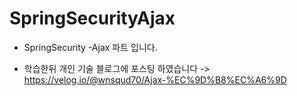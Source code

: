 # SpringSecurityAjax

- SpringSecurity -Ajax 파트 입니다. 

- 학습한뒤 개인 기술 블로그에 포스팅 하였습니다  -> https://velog.io/@wnsqud70/Ajax-%EC%9D%B8%EC%A6%9D
